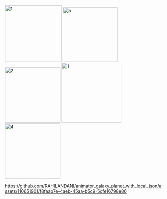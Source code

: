 <img width="181" alt="1" src="https://github.com/RAHILANDANI/animator_galaxy_planet_with_local_json/assets/110651901/61c2f237-b2fb-4da6-a61a-8acfccd101b1">
<img width="175" alt="5" src="https://github.com/RAHILANDANI/animator_galaxy_planet_with_local_json/assets/110651901/e5e7fc53-8786-4f1f-9210-4b52a189b882">
<img width="177" alt="2" src="https://github.com/RAHILANDANI/animator_galaxy_planet_with_local_json/assets/110651901/ec3800cc-5698-4841-97f3-36047fbebbfc">
<img width="191" alt="1" src="https://github.com/RAHILANDANI/animator_galaxy_planet_with_local_json/assets/110651901/69ed6eba-85ab-40ce-9256-162404f0712f">
<img width="177" alt="4" src="https://github.com/RAHILANDANI/animator_galaxy_planet_with_local_json/assets/110651901/c73bac97-6bac-42fe-a097-e73b05d1fd47">

https://github.com/RAHILANDANI/animator_galaxy_planet_with_local_json/assets/110651901/f8faab7e-4aeb-45aa-b5c9-5cfe16798e86

